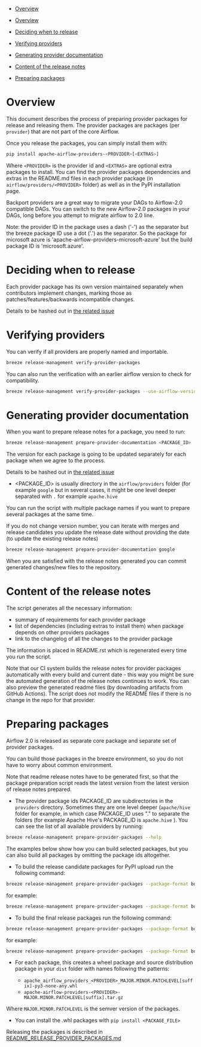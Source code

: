 <!--
 Licensed to the Apache Software Foundation (ASF) under one
 or more contributor license agreements.  See the NOTICE file
 distributed with this work for additional information
 regarding copyright ownership.  The ASF licenses this file
 to you under the Apache License, Version 2.0 (the
 "License"); you may not use this file except in compliance
 with the License.  You may obtain a copy of the License at

   http://www.apache.org/licenses/LICENSE-2.0

 Unless required by applicable law or agreed to in writing,
 software distributed under the License is distributed on an
 "AS IS" BASIS, WITHOUT WARRANTIES OR CONDITIONS OF ANY
 KIND, either express or implied.  See the License for the
 specific language governing permissions and limitations
 under the License.
-->

<!-- START doctoc generated TOC please keep comment here to allow auto update -->
<!-- DON'T EDIT THIS SECTION, INSTEAD RE-RUN doctoc TO UPDATE -->
- [Overview](#overview)

- [Overview](#overview)
- [Deciding when to release](#deciding-when-to-release)
- [Verifying providers](#verifying-providers)
- [Generating provider documentation](#generating-provider-documentation)
- [Content of the release notes](#content-of-the-release-notes)
- [Preparing packages](#preparing-packages)

<!-- END doctoc generated TOC please keep comment here to allow auto update -->


# Overview

This document describes the process of preparing provider packages for release and releasing them.
The provider packages are packages (per `provider`) that are not part of the core Airflow.

Once you release the packages, you can simply install them with:

```bash
pip install apache-airflow-providers-<PROVIDER>[<EXTRAS>]
```

Where `<PROVIDER>` is the provider id and `<EXTRAS>` are optional extra packages to install.
You can find the provider packages dependencies and extras in the README.md files in each provider
package (in `airflow/providers/<PROVIDER>` folder) as well as in the PyPI installation page.

Backport providers are a great way to migrate your DAGs to Airflow-2.0 compatible DAGs. You can
switch to the new Airflow-2.0 packages in your DAGs, long before you attempt to migrate
airflow to 2.0 line.

Note: the provider ID in the package uses a dash ('-') as the separator but the breeze package ID
use a dot ('.') as the separator. So the package for microsoft azure is
'apache-airflow-providers-microsoft-azure' but the build package ID is 'microsoft.azure'.

# Deciding when to release

Each provider package has its own version maintained separately when contributors implement changes,
marking those as patches/features/backwards incompatible changes.

Details to be hashed out in [the related issue](https://github.com/apache/airflow/issues/11425)


# Verifying providers

You can verify if all providers are properly named and importable.

```bash
breeze release-management verify-provider-packages
```

You can also run the verification with an earlier airflow version to check for compatibility.

```bash
breeze release-management verify-provider-packages --use-airflow-version 2.1.0
```


# Generating provider documentation

When you want to prepare release notes for a package, you need to run:

```bash
breeze release-management prepare-provider-documentation <PACKAGE_ID> ...
```

The version for each package is going to be updated separately for each package when we agree to the
process.

Details to be hashed out in [the related issue](https://github.com/apache/airflow/issues/11425)

* <PACKAGE_ID> is usually directory in the `airflow/providers` folder (for example `google` but in several
  cases, it might be one level deeper separated with `.` for example `apache.hive`

You can run the script with multiple package names if you want to prepare several packages at the same time.

If you do not change version number, you can iterate with merges and release candidates you update the
release date without providing
the date (to update the existing release notes)

```bash
breeze release-management prepare-provider-documentation google
```


When you are satisfied with the release notes generated you can commit generated changes/new files
to the repository.


# Content of the release notes

The script generates all the necessary information:

* summary of requirements for each provider package
* list of dependencies (including extras to install them) when package
  depends on other providers packages
* link to the changelog of all the changes to the provider package

The information is placed in README.rst which is regenerated every time you run the script.

Note that our CI system builds the release notes for provider packages automatically with every build and
current date - this way you might be sure the automated generation of the release notes continues to
work. You can also preview the generated readme files (by downloading artifacts from GitHub Actions).
The script does not modify the README files if there is no change in the repo for that provider.

# Preparing packages

Airflow 2.0 is released as separate core package and separate set of provider packages.

You can build those packages in the breeze environment, so you do not have to worry about common environment.

Note that readme release notes have to be generated first, so that the package preparation script reads
the latest version from the latest version of release notes prepared.

* The provider package ids PACKAGE_ID are subdirectories in the ``providers`` directory. Sometimes they
are one level deeper (`apache/hive` folder for example, in which case PACKAGE_ID uses "." to separate
the folders (for example Apache Hive's PACKAGE_ID is `apache.hive` ). You can see the list of all available
providers by running:

```bash
breeze release-management prepare-provider-packages --help
```

The examples below show how you can build selected packages, but you can also build all packages by
omitting the package ids altogether.

* To build the release candidate packages for PyPI upload run the following command:

```bash
breeze release-management prepare-provider-packages --package-format both --version-suffix-for-pypi=rc1 [PACKAGE_ID] ...
```

for example:

```bash
breeze release-management prepare-provider-packages --package-format both --version-suffix-for-pypi=rc1 http ...
```

* To build the final release packages run the following command:

```bash
breeze release-management prepare-provider-packages --package-format both [PACKAGE_ID] ...
```

for example:

```bash
breeze release-management prepare-provider-packages --package-format both http ...
```

* For each package, this creates a wheel package and source distribution package in your `dist` folder with
  names following the patterns:

  * `apache_airflow_providers_<PROVIDER>_MAJOR.MINOR.PATCHLEVEL[suffix]-py3-none-any.whl`
  * `apache-airflow-providers-<PROVIDER>-MAJOR.MINOR.PATCHLEVEL[suffix].tar.gz`

Where ``MAJOR.MINOR.PATCHLEVEL`` is the semver version of the packages.

* You can install the .whl packages with `pip install <PACKAGE_FILE>`

Releasing the packages is described in [README_RELEASE_PROVIDER_PACKAGES.md](README_RELEASE_PROVIDER_PACKAGES.md)
